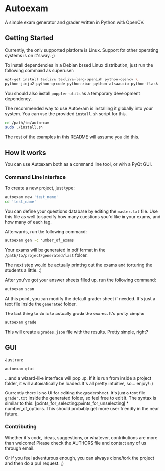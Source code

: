 # Autoexam

A simple exam generator and grader written in Python with OpenCV.


## Getting Started

Currently, the only supported platform is Linux. Support for other operating systems is on it's way. ;)

To install dependencies in a Debian based Linux distribution, just run the following command as superuser:

```bash
apt-get install texlive texlive-lang-spanish python-opencv \
python-jinja2 python-qrcode python-zbar python-alsaaudio python-flask
```

You should also install `poppler-utils` as a temporary development dependency.

The recommended way to use Autoexam is installing it globally into your system.
You can use the provided `install.sh` script for this.

```bash
cd /path/to/autoexam
sudo ./install.sh
```

The rest of the examples in this README will assume you did this.

## How it works

You can use Autoexam both as a command line tool, or with a PyQt GUI.

### Command Line Interface

To create a new project, just type:

```bash
autoexam new 'test_name'
cd 'test_name'
```

You can define your questions database by editing the `master.txt` file. Use this file as well
to specify how many questions you'd like in your exams, and how many of each tag.

Afterwards, run the following command:

```bash
autoexam gen -c number_of_exams
```

Your exams will be generated in pdf format in the `/path/to/project/generated/last` folder.

The next step would be actually printing out the exams and torturing the students a little. :)

After you've got your answer sheets filled up, run the following command:

```bash
autoexam scan
```

At this point, you can modify the default grader sheet if needed.
It's just a text file inside the `generated` folder.

The last thing to do is to actually grade the exams. It's pretty simple:

```bash
autoexam grade
```

This will create a `grades.json` file with the results. Pretty simple, right?

GUI
---

Just run:

```
autoexam qtui
```

...and a wizard-like interface will pop up. If it is run from inside a project folder,
it will automatically be loaded. It's all pretty intuitive, so... enjoy! :)

Currently there is no UI for editing the gradersheet. It's just a text file `grader.txt` inside the generated folder, so feel free to edit it. The syntax is similar to this: [points_for_selecting:points_for_unselecting] * number_of_options. This should probably get more user friendly in the near future.

### Contributing

Whether it's code, ideas, suggestions, or whatever, contributions are more than welcome!
Please check the AUTHORS file and contact any of us through email.

Or if you feel adventurous enough, you can always clone/fork the project
and then do a pull request. ;)

